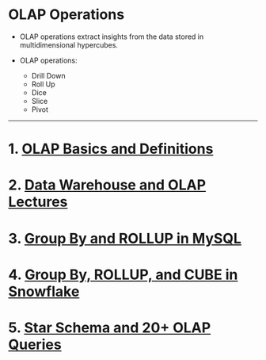 # OLAP Operations

* OLAP operations extract insights from 
  the  data  stored  in multidimensional 
  hypercubes. 
	
* OLAP operations:
	* Drill Down
	* Roll Up
	* Dice
	* Slice
	* Pivot

-----

# 1. [OLAP Basics and Definitions](./OLAP_basics/)

# 2. [Data Warehouse and OLAP Lectures](./data_warehouse_and_OLAP_lectures/)

# 3. [Group By and ROLLUP in MySQL](./mysql_groupby_and_rollup/)

# 4. [Group By, ROLLUP, and CUBE in Snowflake](./snowflake_groupby_and_cube/)

# 5. [Star Schema and 20+ OLAP Queries](./star_schema_sales_example/)